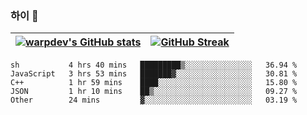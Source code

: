 
### 하이 👋
[![warpdev's GitHub stats](https://github-readme-stats.vercel.app/api?username=warpdev&show_icons=true&theme=vue-dark)](#) |[![GitHub Streak](https://github-readme-streak-stats.herokuapp.com/?user=warpdev&theme=dark)](#)
--- | --- |
<!--START_SECTION:waka-->
```text
sh           4 hrs 40 mins   █████████▒░░░░░░░░░░░░░░░   36.94 % 
JavaScript   3 hrs 53 mins   ███████▓░░░░░░░░░░░░░░░░░   30.81 % 
C++          1 hr 59 mins    ████░░░░░░░░░░░░░░░░░░░░░   15.80 % 
JSON         1 hr 10 mins    ██▒░░░░░░░░░░░░░░░░░░░░░░   09.27 % 
Other        24 mins         ▓░░░░░░░░░░░░░░░░░░░░░░░░   03.19 % 
```
<!--END_SECTION:waka-->

<!--
**warpdev/warpdev** is a ✨ _special_ ✨ repository because its `README.md` (this file) appears on your GitHub profile.

Here are some ideas to get you started:

- 🔭 I’m currently working on ...
- 🌱 I’m currently learning ...
- 👯 I’m looking to collaborate on ...
- 🤔 I’m looking for help with ...
- 💬 Ask me about ...
- 📫 How to reach me: ...
- 😄 Pronouns: ...
- ⚡ Fun fact: ...
-->
